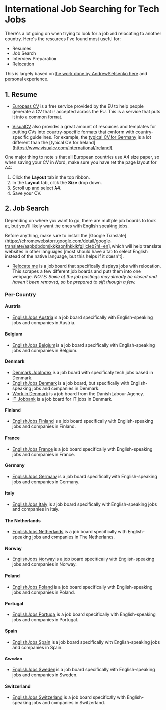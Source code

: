 # International Job Searching for Tech Jobs

There's a lot going on when trying to look for a job and relocating to another country. Here's the resources I've found most useful for:
- Resumes
- Job Search
- Interview Preparation
- Relocation

This is largely based on [the work done by AndrewStetsenko here](https://github.com/AndrewStetsenko/tech-jobs-with-relocation) and personal experience.

## 1. Resume
- [Europass CV](https://europass.europa.eu/en/create-europass-cv) is a free service provided by the EU to help people generate a CV that is accepted across the EU. This is a service that puts it into a common format.

- [VisualCV](https://www.visualcv.com/international/) also provides a great amount of resources and templates for putting CVs into country-specific formats that conform with country-specific guidelines. For example, the [typical CV for Germany](https://www.visualcv.com/international/germany-cv/) is a lot different than the [typical CV for Ireland](https://www.visualcv.com/international/ireland/].

One major thing to note is that all European countries use A4 size paper, so when saving your CV in Word, make sure you have set the page layout for A4:
1. Click the **Layout** tab in the top ribbon.
2. In the **Layout** tab, click the **Size** drop down.
3. Scroll up and select **A4**.
4. Save your CV.

## 2. Job Search
Depending on where you want to go, there are multiple job boards to look at, but you'll likely want the ones with English speaking jobs.

Before anything, make sure to install the [Google Translate](https://chromewebstore.google.com/detail/google-translate/aapbdbdomjkkjkaonfhkkikfgjllcleb?hl=en], which will help translate websites in other languages [most should have a tab to select English instead of the native language, but this helps if it doesn't].

- [Relocate.me](https://relocate.me/international-jobs) is a job board that specifically displays jobs with relocation. This scrapes a few different job boards and puts them into one webpage. *NOTE: Some of the job postings may already be closed and haven't been removed, so be prepared to sift through a few.*

### Per-Country

#### Austria
- [EnglishJobs Austria](https://englishjobsearch.at/) is a job board specifically with English-speaking jobs and companies in Austria.

#### Belgium
- [EnglishJobs Belgium](https://englishjobs.be/) is a job board specifically with English-speaking jobs and companies in Belgium.

#### Denmark
- [Denmark JobIndex](https://www.jobindex.dk/?lang=en) is a job board with specifically tech jobs based in Denmark.
- [EnglishJobs Denmark](https://englishjobs.dk/) is a job board, but specifically with English-speaking jobs and companies in Denmark.
- [Work in Denmark](https://www.workindenmark.dk/) is a job board from the Danish Labour Agency.
- [IT Jobbank](https://www.it-jobbank.dk/?lang=en) is a job board for IT jobs in Denmark.

#### Finland
- [EnglishJobs Finland](https://englishjobs.fi/) is a job board specifically with English-speaking jobs and companies in Finland.

#### France
- [EnglishJobs France](https://englishjobs.fr/) is a job board specifically with English-speaking jobs and companies in France.

#### Germany
- [EnglishJobs Germany](https://englishjobs.de/) is a job board specifically with English-speaking jobs and companies in Germany.

#### Italy
- [EnglishJobs Italy](https://englishjobs.it/) is a job board specifically with English-speaking jobs and companies in Italy.

#### The Netherlands
- [EnglishJobs Netherlands](https://englishjobsearch.nl/) is a job board specifically with English-speaking jobs and companies in The Netherlands.

#### Norway
- [EnglishJobs Norway](https://englishjobs.no/) is a job board specifically with English-speaking jobs and companies in Norway.

#### Poland
- [EnglishJobs Poland](https://englishjobs.pl/) is a job board specifically with English-speaking jobs and companies in Poland.

#### Portugal
- [EnglishJobs Portugal](https://englishjobs.pt/) is a job board specifically with English-speaking jobs and companies in Portugal.

#### Spain
- [EnglishJobs Spain](https://englishjobs.es/) is a job board specifically with English-speaking jobs and companies in Spain.

#### Sweden
- [EnglishJobs Sweden](https://englishjobsearch.se/) is a job board specifically with English-speaking jobs and companies in Sweden.

#### Switzerland
- [EnglishJobs Switzerland](https://englishjobsearch.ch/) is a job board specifically with English-speaking jobs and companies in Switzerland.
